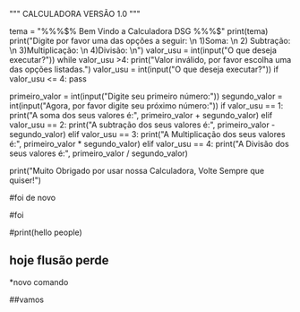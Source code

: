 """
CALCULADORA VERSÃO 1.0
"""

tema  = "$%$%$%$%$%$%$% Bem Vindo a Calculadora DSG $%$%$%$%$%$%$"
print(tema)
print("Digite por favor uma das opções a seguir: \n 1)Soma: \n 2) Subtração: \n 3)Multiplicação: \n 4)Divisão: \n")
valor_usu = int(input("O que deseja executar?"))
while valor_usu >4:
    print("Valor inválido, por favor escolha uma das opções listadas.")
    valor_usu = int(input("O que deseja executar?"))
    if valor_usu <= 4:
        pass

primeiro_valor = int(input("Digite seu primeiro número:"))
segundo_valor = int(input("Agora, por favor digite seu próximo número:"))
if valor_usu == 1:
    print("A soma dos seus valores é:", primeiro_valor + segundo_valor)
elif valor_usu == 2:
    print("A subtração dos seus valores é:", primeiro_valor - segundo_valor)
elif valor_usu == 3:
    print("A Multiplicação dos seus valores é:", primeiro_valor * segundo_valor)
elif valor_usu == 4:
    print("A Divisão dos seus valores é:", primeiro_valor / segundo_valor)

print("Muito Obrigado por usar nossa Calculadora, Volte Sempre que quiser!")

#foi de novo

#foi

#print(hello people)
## hoje flusão perde
*novo comando

##vamos



 
